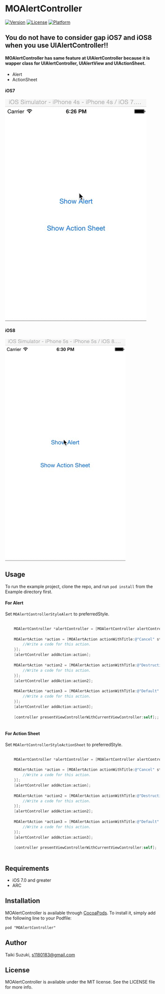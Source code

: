 # MOAlertController

[![Version](https://img.shields.io/cocoapods/v/MOAlertController.svg?style=flat)](http://cocoadocs.org/docsets/MOAlertController)
[![License](https://img.shields.io/cocoapods/l/MOAlertController.svg?style=flat)](http://cocoadocs.org/docsets/MOAlertController)
[![Platform](https://img.shields.io/cocoapods/p/MOAlertController.svg?style=flat)](http://cocoadocs.org/docsets/MOAlertController)

## You do not have to consider gap iOS7 and iOS8 when you use UIAlertController!!

#### MOAlertController has same feature at UIAlertController because it is wapper class for UIAlertController, UIAlertView and UIActionSheet.
- Alert
- ActionSheet

#### iOS7
![iOS7](./Raw/Images/ios7.gif)

#### iOS8
![iOS8](./Raw/Images/ios8.gif)

## Usage

To run the example project, clone the repo, and run `pod install` from the Example directory first.


#### For Alert
Set ```MOAlertControllerStyleAlert``` to preferredStyle.


``` objective-c

	MOAlertController *alertController = [MOAlertController alertControllerWithTitle:@"MOAlertController" message:@"This is MOAlertController." preferredStyle:MOAlertControllerStyleAlert];
    
    MOAlertAction *action = [MOAlertAction actionWithTitle:@"Cancel" style:MOAlertActionStyleCancel handler:^(MOAlertAction *action) {
        //Write a code for this action.
    }];
    [alertController addAction:action];
    
    MOAlertAction *action2 = [MOAlertAction actionWithTitle:@"Destructive" style:MOAlertActionStyleDestructive handler:^(MOAlertAction *action) {
        //Write a code for this action.
    }];
    [alertController addAction:action2];
    
    MOAlertAction *action3 = [MOAlertAction actionWithTitle:@"Default" style:MOAlertActionStyleDefault handler:^(MOAlertAction *action) {
        //Write a code for this action.
    }];
    [alertController addAction:action3];
    
    [controller presentViewControllerWithCurrentViewController:self];;
	
```


#### For Action Sheet
Set ```MOAlertControllerStyleActionSheet``` to preferredStyle.


``` objective-c

	MOAlertController *alertController = [MOAlertController alertControllerWithTitle:@"MOAlertController" message:@"This is MOAlertController." preferredStyle:MOAlertControllerStyleActionSheet];
    
    MOAlertAction *action = [MOAlertAction actionWithTitle:@"Cancel" style:MOAlertActionStyleCancel handler:^(MOAlertAction *action) {
        //Write a code for this action.
    }];
    [alertController addAction:action];
    
    MOAlertAction *action2 = [MOAlertAction actionWithTitle:@"Destructive" style:MOAlertActionStyleDestructive handler:^(MOAlertAction *action) {
        //Write a code for this action.
    }];
    [alertController addAction:action2];
    
    MOAlertAction *action3 = [MOAlertAction actionWithTitle:@"Default" style:MOAlertActionStyleDefault handler:^(MOAlertAction *action) {
        //Write a code for this action.
    }];
    [alertController addAction:action3];
    
    [controller presentViewControllerWithCurrentViewController:self];
	
```

## Requirements
- iOS 7.0 and greater
- ARC

## Installation

MOAlertController is available through [CocoaPods](http://cocoapods.org). To install
it, simply add the following line to your Podfile:

    pod "MOAlertController"

## Author

Taiki Suzuki, s1180183@gmail.com

## License

MOAlertController is available under the MIT license. See the LICENSE file for more info.

